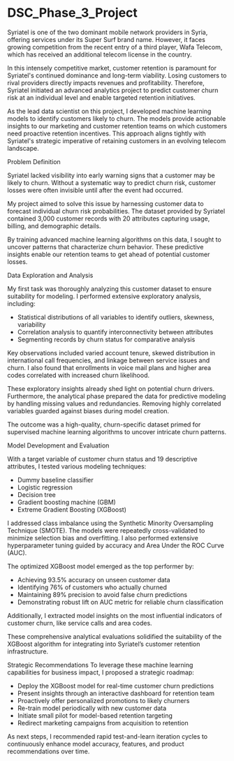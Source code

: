 # DSC_Phase_3_Project
Syriatel is one of the two dominant mobile network providers in Syria, offering services under its Super Surf brand name. However, it faces growing competition from the recent entry of a third player, Wafa Telecom, which has received an additional telecom license in the country. 

In this intensely competitive market, customer retention is paramount for Syriatel's continued dominance and long-term viability. Losing customers to rival providers directly impacts revenues and profitability. Therefore, Syriatel initiated an advanced analytics project to predict customer churn risk at an individual level and enable targeted retention initiatives.

As the lead data scientist on this project, I developed machine learning models to identify customers likely to churn. The models provide actionable insights to our marketing and customer retention teams on which customers need proactive retention incentives. This approach aligns tightly with Syriatel's strategic imperative of retaining customers in an evolving telecom landscape.

Problem Definition

Syriatel lacked visibility into early warning signs that a customer may be likely to churn. Without a systematic way to predict churn risk, customer losses were often invisible until after the event had occurred.

My project aimed to solve this issue by harnessing customer data to forecast individual churn risk probabilities. The dataset provided by Syriatel contained 3,000 customer records with 20 attributes capturing usage, billing, and demographic details. 

By training advanced machine learning algorithms on this data, I sought to uncover patterns that characterize churn behavior. These predictive insights enable our retention teams to get ahead of potential customer losses.

Data Exploration and Analysis

My first task was thoroughly analyzing this customer dataset to ensure suitability for modeling. I performed extensive exploratory analysis, including:

- Statistical distributions of all variables to identify outliers, skewness, variability 
- Correlation analysis to quantify interconnectivity between attributes
- Segmenting records by churn status for comparative analysis

Key observations included varied account tenure, skewed distribution in international call frequencies, and linkage between service issues and churn. I also found that enrollments in voice mail plans and higher area codes correlated with increased churn likelihood.

These exploratory insights already shed light on potential churn drivers. Furthermore, the analytical phase prepared the data for predictive modeling by handling missing values and redundancies. Removing highly correlated variables guarded against biases during model creation.  

The outcome was a high-quality, churn-specific dataset primed for supervised machine learning algorithms to uncover intricate churn patterns.


Model Development and Evaluation

With a target variable of customer churn status and 19 descriptive attributes, I tested various modeling techniques:

- Dummy baseline classifier 
- Logistic regression
- Decision tree
- Gradient boosting machine (GBM)
- Extreme Gradient Boosting (XGBoost)

I addressed class imbalance using the Synthetic Minority Oversampling Technique (SMOTE). The models were repeatedly cross-validated to minimize selection bias and overfitting. I also performed extensive hyperparameter tuning guided by accuracy and Area Under the ROC Curve (AUC).

The optimized XGBoost model emerged as the top performer by: 

- Achieving 93.5% accuracy on unseen customer data
- Identifying 76% of customers who actually churned
- Maintaining 89% precision to avoid false churn predictions
- Demonstrating robust lift on AUC metric for reliable churn classification  

Additionally, I extracted model insights on the most influential indicators of customer churn, like service calls and area codes.

These comprehensive analytical evaluations solidified the suitability of the XGBoost algorithm for integrating into Syriatel’s customer retention infrastructure.


Strategic Recommendations 
To leverage these machine learning capabilities for business impact, I proposed a strategic roadmap:

- Deploy the XGBoost model for real-time customer churn predictions
- Present insights through an interactive dashboard for retention team
- Proactively offer personalized promotions to likely churners 
- Re-train model periodically with new customer data 
- Initiate small pilot for model-based retention targeting  
- Redirect marketing campaigns from acquisition to retention

As next steps, I recommended rapid test-and-learn iteration cycles to continuously enhance model accuracy, features, and product recommendations over time.
